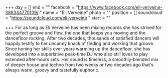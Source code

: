 +++
day = []
end = ""
facebook = "https://www.facebook.com/eli-verveine-386344770109/ "
name = "Eli Verveine"
photo = ""
position = []
soundcloud = "https://soundcloud.com/eli-verveine "
start = ""

+++
For as long as Eli Verveine has been mixing records she has strived for the perfect groove and flow, the one that keeps you moving and the dancefloor rocking. After two decades, thousands of satisfied dancers will happily testify to her uncanny knack of finding and working that groove. Since honing her skills over years warming up the dancefloor, she has developed into a superlative peak-time DJ who also still loves to play extended after-hours sets. Her sound is timeless, a smoothly-blended mix of deeper house and techno from two weeks or two decades ago that's always warm, groovy and tastefully euphoric.